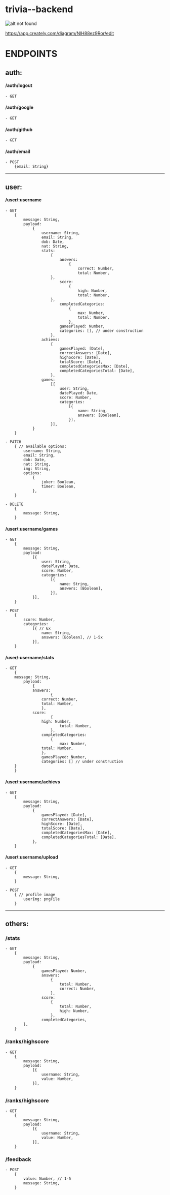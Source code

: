 # trivia--backend

![alt not found](./trivia--backend.png)

https://app.creately.com/diagram/NlH88ez9Ror/edit

# ENDPOINTS

## auth:

#### /auth/logout

	- GET

#### /auth/google

	- GET

#### /auth/github

	- GET

#### /auth/email

	- POST
		{email: String}

---

## user:

#### /user/:username

	- GET
		{
			message: String,
			payload:
				{
					username: String,
					email: String,
					dob: Date,
					nat: String,
					stats:
						{
							answers:
								{
									correct: Number,
									total: Number,
      					},
							score:
								{
									high: Number,
									total: Number,
      					},
							completedCategories:
								{
									max: Number,
									total: Number,
								},
							gamesPlayed: Number,
							categories: [], // under construction
						},
					achievs:
						{
							gamesPlayed: [Date],
							correctAnswers: [Date],
							highScore: [Date],
							totalScore: [Date],
							completedCategoriesMax: [Date],
							completedCategoriesTotal: [Date],
						},
					games:
						[{
							user: String,
							datePlayed: Date,
							score: Number,
							categories:
								[{
									name: String,
									answers: [Boolean],
								}],
						}],
				}
		}

	- PATCH
		{ // available options:
			username: String,
			email: String,
			dob: Date,
			nat: String,
			img: String,
			options:
				{
					joker: Boolean,
					timer: Boolean,
				},
		}

	- DELETE
		{
			message: String,
		}


#### /user/:username/games

	- GET
		{
			message: String,
			payload:
				[{
					user: String,
					datePlayed: Date,
					score: Number,
					categories:
						[{
							name: String,
							answers: [Boolean],
						}],
				}],
		}

	- POST
		{
			score: Number,
			categories:
				[{ // 6x
					name: String,
					answers: [Boolean], // 1-5x
				}],
		}

#### /user/:username/stats

	- GET
		{
  		message: String,
			payload:
				{
    			answers:
						{
      				correct: Number,
      				total: Number,
    				},
    			score:
						{
      				high: Number,
							total: Number,
						},
					completedCategories:
						{
							max: Number,
      				total: Number,
    				},
					gamesPlayed: Number,
					categories: [] // under construction
  		}
		}

#### /user/:username/achievs

	- GET
		{
			message: String,
			payload:
				{
					gamesPlayed: [Date],
					correctAnswers: [Date],
					highScore: [Date],
					totalScore: [Date],
					completedCategoriesMax: [Date],
					completedCategoriesTotal: [Date],
				},
		}

#### /user/:username/upload

	- GET
		{
			message: String,
		}

	- POST
		{ // profile image
			userImg: pngFile
		}

---

## others:

### /stats

	- GET
		{
			message: String,
			payload:
				{
					gamesPlayed: Number,
					answers:
						{
							total: Number,
							correct: Number,
						},
					score:
						{
							total: Number,
							high: Number,
						},
					completedCategories,
			},
		}

### /ranks/highscore

	- GET
		{
			message: String,
			payload:
				[{
					username: String,
					value: Number,
				}],
		}

### /ranks/highscore

	- GET
		{
			message: String,
			payload:
				[{
					username: String,
					value: Number,
				}],
		}

### /feedback

	- POST
		{
			value: Number, // 1-5
			message: String,
		}
